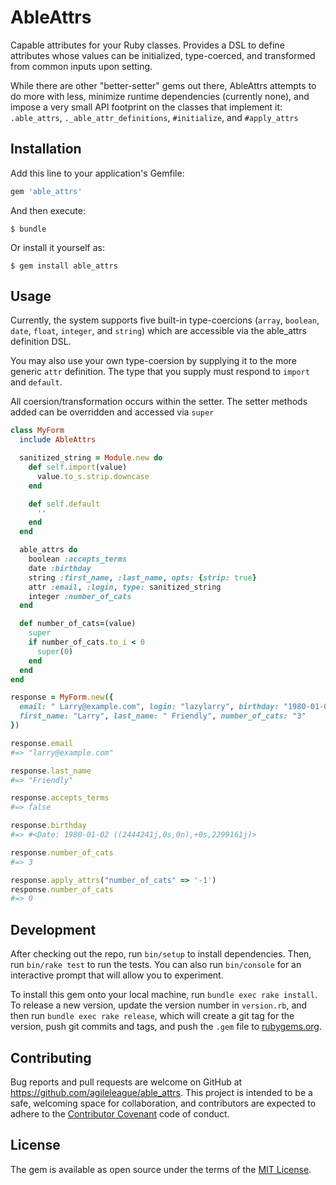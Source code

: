 # AbleAttrs

Capable attributes for your Ruby classes. Provides a DSL to define attributes whose
values can be initialized, type-coerced, and transformed from common inputs upon setting.

While there are other "better-setter" gems out there, AbleAttrs
attempts to do more with less, minimize runtime dependencies (currently none),
and impose a very small API footprint on the classes that
implement it: `.able_attrs`, `._able_attr_definitions`, `#initialize`,
and `#apply_attrs`

## Installation

Add this line to your application's Gemfile:

```ruby
gem 'able_attrs'
```

And then execute:

    $ bundle

Or install it yourself as:

    $ gem install able_attrs

## Usage

Currently, the system supports five built-in type-coercions
(`array`, `boolean`, `date`, `float`, `integer`, and `string`) which
are accessible via the able_attrs definition DSL.

You may also use your own type-coersion by supplying it to the more generic
`attr` definition. The type that you supply must respond to `import` and
`default`.

All coersion/transformation occurs within the setter. The setter methods added can be overridden
and accessed via `super`

```ruby
class MyForm
  include AbleAttrs

  sanitized_string = Module.new do
    def self.import(value)
      value.to_s.strip.downcase
    end

    def self.default
      ''
    end
  end

  able_attrs do
    boolean :accepts_terms
    date :birthday
    string :first_name, :last_name, opts: {strip: true}
    attr :email, :login, type: sanitized_string
    integer :number_of_cats
  end

  def number_of_cats=(value)
    super
    if number_of_cats.to_i < 0
      super(0)
    end
  end
end

response = MyForm.new({
  email: " Larry@example.com", login: "lazylarry", birthday: "1980-01-02",
  first_name: "Larry", last_name: " Friendly", number_of_cats: "3"
})

response.email
#=> "larry@example.com"

response.last_name
#=> "Friendly"

response.accepts_terms
#=> false

response.birthday
#=> #<Date: 1980-01-02 ((2444241j,0s,0n),+0s,2299161j)>

response.number_of_cats
#=> 3

response.apply_attrs("number_of_cats" => '-1')
response.number_of_cats
#=> 0
```

## Development

After checking out the repo, run `bin/setup` to install dependencies. Then, run `bin/rake test` to run the tests. You can also run `bin/console` for an interactive prompt that will allow you to experiment.

To install this gem onto your local machine, run `bundle exec rake install`. To release a new version, update the version number in `version.rb`, and then run `bundle exec rake release`, which will create a git tag for the version, push git commits and tags, and push the `.gem` file to [rubygems.org](https://rubygems.org).

## Contributing

Bug reports and pull requests are welcome on GitHub at https://github.com/agileleague/able_attrs. This project is intended to be a safe, welcoming space for collaboration, and contributors are expected to adhere to the [Contributor Covenant](http://contributor-covenant.org) code of conduct.


## License

The gem is available as open source under the terms of the [MIT License](http://opensource.org/licenses/MIT).
